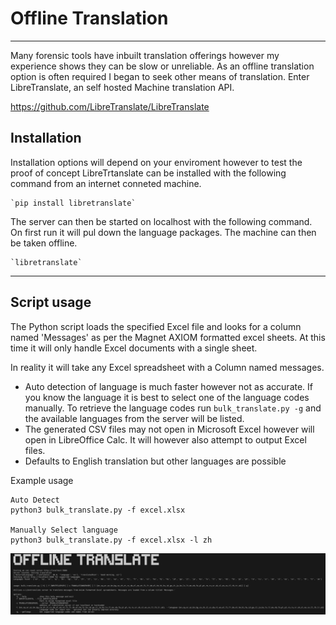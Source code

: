 # Offline Translation

---

Many forensic tools have inbuilt translation offerings however my experience shows they can be slow or unreliable. As an offline translation option is often required I began to seek other means of translation. Enter LibreTranslate, an self hosted Machine translation API.

<https://github.com/LibreTranslate/LibreTranslate>

## Installation

Installation options will depend on your enviroment however to test the proof of concept LibreTrtanslate can be installed with the following command from an internet conneted machine.

    `pip install libretranslate`

The server can then be started on localhost with the following command. On first run it will pul down the language packages. The machine can then be taken offline.

    `libretranslate`
---

## Script usage

The Python script loads the specified Excel file and looks for a column named 'Messages' as per the Magnet AXIOM formatted excel sheets. At this time it will only handle Excel documents with a single sheet.

In reality it will take any Excel spreadsheet with a Column named messages.

- Auto detection of language is much faster however not as accurate. If you know the language it is best to select one of the language codes manually. To retrieve the language codes run `bulk_translate.py -g` and the available languages from the server will be listed.
- The generated CSV files may not open in Microsoft Excel however will open in LibreOffice Calc. It will however also attempt to output Excel files.
- Defaults to English translation but other languages are possible

Example usage

    Auto Detect
    python3 bulk_translate.py -f excel.xlsx
    
    Manually Select language
    python3 bulk_translate.py -f excel.xlsx -l zh

![screenshot](https://github.com/facelessg00n/pythonForensics/blob/main/offlineTranslate/images/offlineTranslate.jpg)
